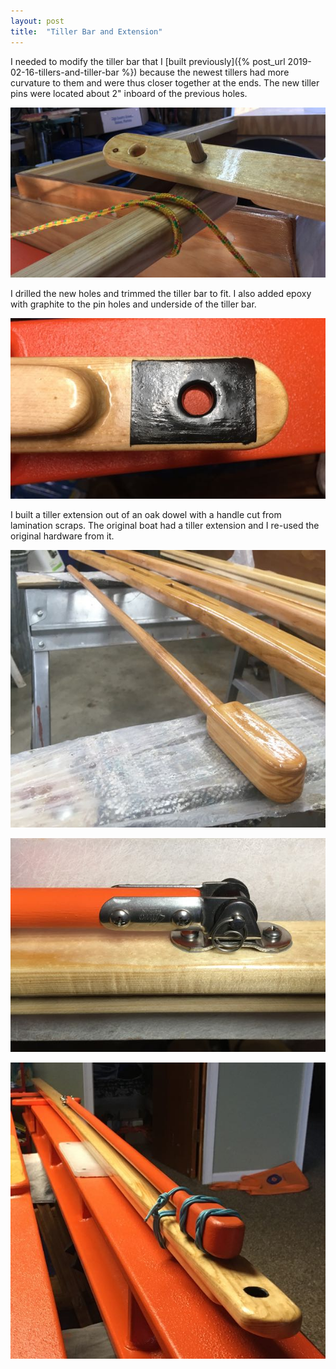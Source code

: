 ```yaml
---
layout: post
title:  "Tiller Bar and Extension"
---
```


I needed to modify the tiller bar that I [built previously]({% post_url 2019-02-16-tillers-and-tiller-bar %}) because the newest tillers had more curvature to them and were thus closer together at the ends. The new tiller pins were located about 2" inboard of the previous holes.

![Pin Difference](/assets/images/tiller-bar-pin-diff.jpg)

I drilled the new holes and trimmed the tiller bar to fit. I also added epoxy with graphite to the pin holes and underside of the tiller bar.

![Underside](/assets/images/tiller-bar-underside.jpg)

I built a tiller extension out of an oak dowel with a handle cut from lamination scraps. The original boat had a tiller extension and I re-used the original hardware from it.

![Building](/assets/images/tiller-bar-building.jpg)

![Hardware](/assets/images/tiller-bar-hardware.jpg)

![Complete](/assets/images/tiller-bar-complete.jpg)
